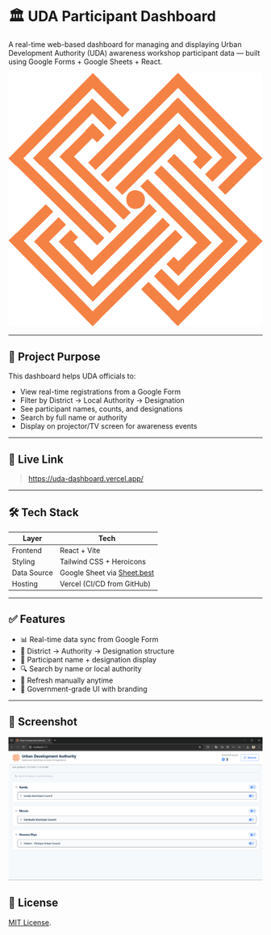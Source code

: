 # 🏛️ UDA Participant Dashboard

A real-time web-based dashboard for managing and displaying Urban Development Authority (UDA) awareness workshop participant data — built using Google Forms + Google Sheets + React.

![Screenshot](./src/assets/logo.png)

---

## 📌 Project Purpose

This dashboard helps UDA officials to:

- View real-time registrations from a Google Form
- Filter by District → Local Authority → Designation
- See participant names, counts, and designations
- Search by full name or authority
- Display on projector/TV screen for awareness events

---

## 🚀 Live Link

> https://uda-dashboard.vercel.app/

---

## 🛠️ Tech Stack

| Layer       | Tech                                |
|-------------|-------------------------------------|
| Frontend    | React + Vite                        |
| Styling     | Tailwind CSS + Heroicons            |
| Data Source | Google Sheet via [Sheet.best](https://sheet.best) |
| Hosting     | Vercel (CI/CD from GitHub)          |

---

## ✅ Features
- 📊 Real-time data sync from Google Form
- 📍 District → Authority → Designation structure
- 👥 Participant name + designation display
- 🔍 Search by name or local authority
- 🔁 Refresh manually anytime
- 🧼 Government-grade UI with branding
  
---

## 📸 Screenshot
![Screenshot](./src/assets/screenshot.png)

## 📜 License
[MIT License](https://docs.github.com/en/repositories/managing-your-repositorys-settings-and-features/customizing-your-repository/licensing-a-repository).
